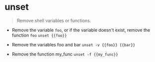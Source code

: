 # unset
> Remove shell variables or functions.

- Remove the variable `foo`, or if the variable doesn't exist, remove the function `foo`
`unset {{foo}}`

- Remove the variables foo and bar
`unset -v {{foo}} {{bar}}`

- Remove the function my_func
`unset -f {{my_func}}`
